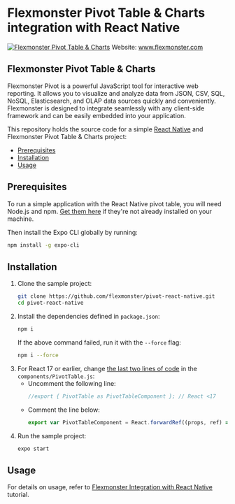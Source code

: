 # Flexmonster Pivot Table &amp; Charts integration with React Native
[![Flexmonster Pivot Table & Charts](https://cdn.flexmonster.com/landing.png)](https://flexmonster.com)
Website: www.flexmonster.com

## Flexmonster Pivot Table & Charts

Flexmonster Pivot is a powerful JavaScript tool for interactive web reporting. It allows you to visualize and analyze data from JSON, CSV, SQL, NoSQL, Elasticsearch, and OLAP data sources quickly and conveniently. Flexmonster is designed to integrate seamlessly with any client-side framework and can be easily embedded into your application.

This repository holds the source code for a simple [React Native](https://reactnative.dev/) and Flexmonster Pivot Table & Charts project:
- [Prerequisites](#prerequisites)
- [Installation](#installation)
- [Usage](#usage)

## <a name="prerequisites"></a>Prerequisites ##

To run a simple application with the React Native pivot table, you will need Node.js and npm. [Get them here](https://docs.npmjs.com/downloading-and-installing-node-js-and-npm) if they're not already installed on your machine.

Then install the Expo CLI globally by running:

```bash
npm install -g expo-cli
```


## <a name="installation"></a>Installation ##

 
1) Clone the sample project: 
    ```bash
    git clone https://github.com/flexmonster/pivot-react-native.git 
    cd pivot-react-native
    ```
2) Install the dependencies defined in `package.json`: 
    ```bash
    npm i
    ```
    If the above command failed, run it with the `--force` flag:
    ```bash
    npm i --force
    ```
3) For React 17 or earlier, change [the last two lines of code](https://github.com/flexmonster/pivot-react-native/blob/master/components/PivotTable.js#L119-L120) in the `components/PivotTable.js`:
    - Uncomment the following line:
       ```js
       //export { PivotTable as PivotTableComponent }; // React <17 
       ```
    - Comment the line below:
       ```js
       export var PivotTableComponent = React.forwardRef((props, ref) => <PivotTable />); // React >=18
       ```
4) Run the sample project: 
    ```bash
    expo start
    ```
## <a name="usage"></a>Usage ##

For details on usage, refer to [Flexmonster Integration with React Native](https://www.flexmonster.com/doc/integration-with-react-native/) tutorial.
